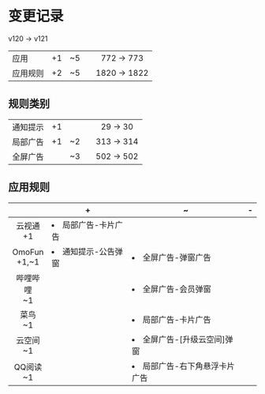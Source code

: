 # 变更记录

v120 -> v121

||||||
|-|:-:|:-:|:-:|:-:|
|应用|+1|~5||772 -> 773|
|应用规则|+2|~5||1820 -> 1822|

## 规则类别

||||||
|-|:-:|:-:|:-:|:-:|
|通知提示|+1|||29 -> 30|
|局部广告|+1|~2||313 -> 314|
|全屏广告||~3||502 -> 502|

## 应用规则

||+|~|-|
|:-:|-|-|-|
|云视通<br>+1|<li>局部广告-卡片广告|||
|OmoFun<br>+1,~1|<li>通知提示-公告弹窗|<li>全屏广告-弹窗广告||
|哔哩哔哩<br>~1||<li>全屏广告-会员弹窗||
|菜鸟<br>~1||<li>局部广告-卡片广告||
|云空间<br>~1||<li>全屏广告-[升级云空间]弹窗||
|QQ阅读<br>~1||<li>局部广告-右下角悬浮卡片广告||
